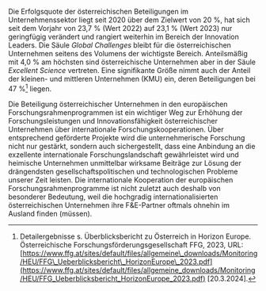Die Erfolgsquote der österreichischen Beteiligungen im
Unternehmenssektor liegt seit 2020 über dem Zielwert von 20 %, hat
sich seit dem Vorjahr von 23,7 % (Wert 2022) auf 23,1 % (Wert
2023) nur geringfügig verändert und rangiert weiterhin im Bereich der
Innovation Leaders. Die Säule *Global Challenges* bleibt für die
österreichischen Unternehmen seitens des Volumens der wichtigste
Bereich. Anteilsmäßig mit 4,0 % am höchsten sind österreichische
Unternehmen aber in der Säule *Excellent Science* vertreten. Eine signifikante Größe nimmt auch der Anteil der kleinen- und mittleren
Unternehmen (KMU) ein, deren Beteiligungen bei
47 %[^1] liegen.

Die Beteiligung österreichischer Unternehmen in den europäischen
Forschungsrahmenprogrammen ist ein wichtiger Weg zur Erhöhung der
Forschungsleistungen und Innovationsfähigkeit österreichischer
Unternehmen über internationale Forschungskooperationen. Über
entsprechend geförderte Projekte wird die unternehmerische Forschung
nicht nur gestärkt, sondern auch sichergestellt, dass eine Anbindung an
die exzellente internationale Forschungslandschaft gewährleistet wird
und heimische Unternehmen unmittelbar wirksame Beiträge zur Lösung der
drängendsten gesellschaftspolitischen und technologischen Probleme
unserer Zeit leisten. Die internationale Kooperation der europäischen
Forschungsrahmenprogramme ist nicht zuletzt auch deshalb von besonderer
Bedeutung, weil die hochgradig internationalisierten österreichischen
Unternehmen ihre F&E-Partner oftmals ohnehin im Ausland finden (müssen).

[^1]: Detailergebnisse s. Überblicksbericht zu Österreich in Horizon
    Europe. Österreichische Forschungsförderungsgesellschaft FFG, 2023,
    URL:
    [https://www.ffg.at/sites/default/files/allgemeine\_downloads/Monitoring/HEU/FFG\_Ueberblicksbericht\_HorizonEurope\_2023.pdf](https://www.ffg.at/sites/default/files/allgemeine_downloads/Monitoring/HEU/FFG_Ueberblicksbericht_HorizonEurope_2023.pdf) \[20.3.2024\].
